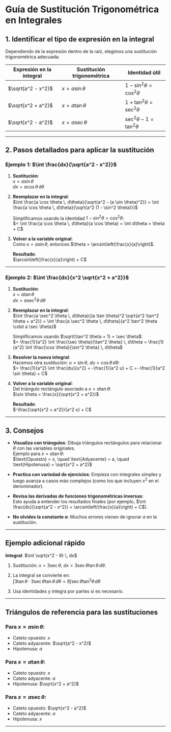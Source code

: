 # Guía de Sustitución Trigonométrica en Integrales

## 1. Identificar el tipo de expresión en la integral

Dependiendo de la expresión dentro de la raíz, elegimos una sustitución trigonométrica adecuada:

| **Expresión en la integral** | **Sustitución trigonométrica** | **Identidad útil**                  |
| ---------------------------- | ------------------------------ | ----------------------------------- |
| $\sqrt{a^2 - x^2}$           | $x = a \sin \theta$            | $1 - \sin^2 \theta = \cos^2 \theta$ |
| $\sqrt{x^2 + a^2}$           | $x = a \tan \theta$            | $1 + \tan^2 \theta = \sec^2 \theta$ |
| $\sqrt{x^2 - a^2}$           | $x = a \sec \theta$            | $\sec^2 \theta - 1 = \tan^2 \theta$ |

---

## 2. Pasos detallados para aplicar la sustitución

### Ejemplo 1: $\int \frac{dx}{\sqrt{a^2 - x^2}}$

1. **Sustitución**:  
   $x = a \sin \theta$  
   $dx = a \cos \theta \, d\theta$

2. **Reemplazar en la integral**:  
   $\int \frac{a \cos \theta \, d\theta}{\sqrt{a^2 - (a \sin \theta)^2}} = \int \frac{a \cos \theta \, d\theta}{\sqrt{a^2 (1 - \sin^2 \theta)}}$
   
   Simplificamos usando la identidad $1 - \sin^2 \theta = \cos^2 \theta$:  
   $= \int \frac{a \cos \theta \, d\theta}{a \cos \theta} = \int d\theta = \theta + C$

3. **Volver a la variable original**:  
   Como $x = a \sin \theta$, entonces $\theta = \arcsin\left(\frac{x}{a}\right)$.  
   
   **Resultado**:  
   $\arcsin\left(\frac{x}{a}\right) + C$

---

### Ejemplo 2: $\int \frac{dx}{x^2 \sqrt{x^2 + a^2}}$

1. **Sustitución**:  
   $x = a \tan \theta$  
   $dx = a \sec^2 \theta \, d\theta$

2. **Reemplazar en la integral**:  
   $\int \frac{a \sec^2 \theta \, d\theta}{(a \tan \theta)^2 \sqrt{a^2 \tan^2 \theta + a^2}} = \int \frac{a \sec^2 \theta \, d\theta}{a^2 \tan^2 \theta \cdot a \sec \theta}$
   
   Simplificamos usando $\sqrt{\tan^2 \theta + 1} = \sec \theta$:  
   $= \frac{1}{a^2} \int \frac{\sec \theta}{\tan^2 \theta} \, d\theta = \frac{1}{a^2} \int \frac{\cos \theta}{\sin^2 \theta} \, d\theta$

3. **Resolver la nueva integral**:  
   Hacemos otra sustitución: $u = \sin \theta$, $du = \cos \theta \, d\theta$:  
   $= \frac{1}{a^2} \int \frac{du}{u^2} = -\frac{1}{a^2 u} + C = -\frac{1}{a^2 \sin \theta} + C$

4. **Volver a la variable original**:  
   Del triángulo rectángulo asociado a $x = a \tan \theta$:  
   $\sin \theta = \frac{x}{\sqrt{x^2 + a^2}}$
   
   **Resultado**:  
   $-\frac{\sqrt{x^2 + a^2}}{a^2 x} + C$

---

## 3. Consejos

- **Visualiza con triángulos**: Dibuja triángulos rectángulos para relacionar $\theta$ con las variables originales.  
  Ejemplo para $x = a \tan \theta$:  
  $\text{Opuesto} = x, \quad \text{Adyacente} = a, \quad \text{Hipotenusa} = \sqrt{x^2 + a^2}$

- **Practica con variedad de ejercicios**: Empieza con integrales simples y luego avanza a casos más complejos (como los que incluyen $x^2$ en el denominador).

- **Revisa las derivadas de funciones trigonométricas inversas**:  
  Esto ayuda a entender los resultados finales (por ejemplo, $\int \frac{dx}{\sqrt{a^2 - x^2}} = \arcsin\left(\frac{x}{a}\right) + C$).

- **No olvides la constante $a$**: Muchos errores vienen de ignorar $a$ en la sustitución.

---

## Ejemplo adicional rápido

**Integral**: $\int \sqrt{x^2 - 9} \, dx$  

1. Sustitución: $x = 3 \sec \theta$, $dx = 3 \sec \theta \tan \theta \, d\theta$.  

2. La integral se convierte en:  
   $\int 3 \tan \theta \cdot 3 \sec \theta \tan \theta \, d\theta = 9 \int \sec \theta \tan^2 \theta \, d\theta$

3. Usa identidades y integra por partes si es necesario.

---

## Triángulos de referencia para las sustituciones

### Para $x = a \sin \theta$:
- Cateto opuesto: $x$
- Cateto adyacente: $\sqrt{a^2 - x^2}$
- Hipotenusa: $a$

### Para $x = a \tan \theta$:
- Cateto opuesto: $x$
- Cateto adyacente: $a$
- Hipotenusa: $\sqrt{x^2 + a^2}$

### Para $x = a \sec \theta$:
- Cateto opuesto: $\sqrt{x^2 - a^2}$
- Cateto adyacente: $a$
- Hipotenusa: $x$

---